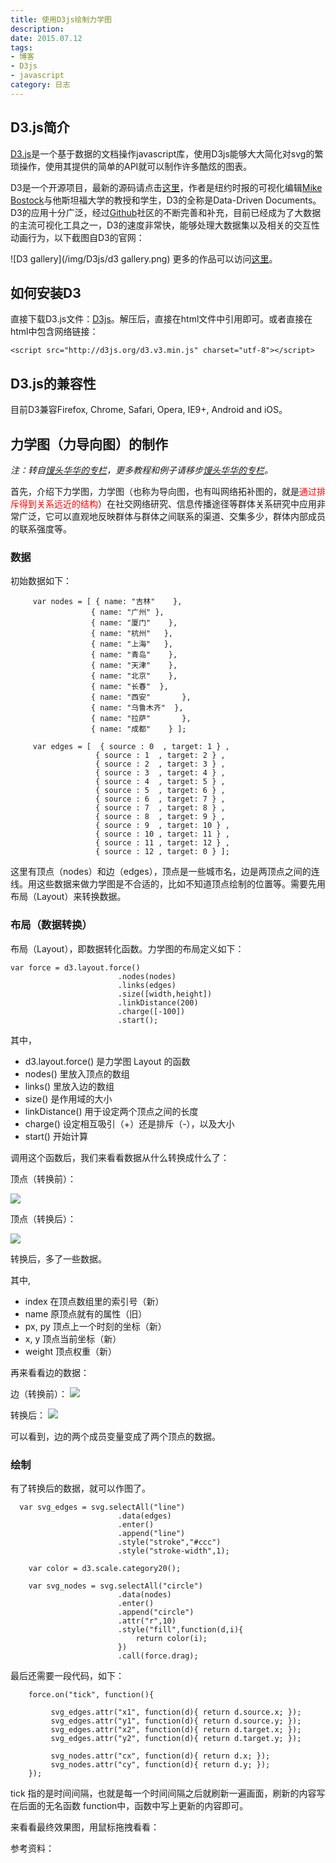```yaml
---
title: 使用D3js绘制力学图
description: 
date: 2015.07.12
tags:
- 博客
- D3js
- javascript
category: 日志
---
```


## D3.js简介
[D3.js][]是一个基于数据的文档操作javascript库，使用D3js能够大大简化对svg的繁琐操作，使用其提供的简单的API就可以制作许多酷炫的图表。

D3是一个开源项目，最新的源码请点击[这里](https://github.com/mbostock/d3)，作者是纽约时报的可视化编辑[Mike Bostock][]与他斯坦福大学的教授和学生，D3的全称是Data-Driven Documents。D3的应用十分广泛，经过[Github](https://github.com/)社区的不断完善和补充，目前已经成为了大数据的主流可视化工具之一，D3的速度非常快，能够处理大数据集以及相关的交互性动画行为，以下截图自D3的官网：

![D3 gallery](/img/D3js/d3 gallery.png)
更多的作品可以访问[这里](https://github.com/mbostock/d3/wiki/Gallery)。

## 如何安装D3
直接下载D3.js文件：[D3js](https://github.com/mbostock/d3/releases/download/v3.4.8/d3.zip)。解压后，直接在html文件中引用即可。或者直接在html中包含网络链接：

	<script src="http://d3js.org/d3.v3.min.js" charset="utf-8"></script>


## D3.js的兼容性
目前D3兼容Firefox, Chrome, Safari, Opera, IE9+, Android and iOS。

## 力学图（力导向图）的制作
_注：转自[馒头华华的专栏]，更多教程和例子请移步[馒头华华的专栏]。_

首先，介绍下力学图，力学图（也称为导向图，也有叫网络拓补图的，就是<span style="color:red;">通过排斥得到关系远近的结构</span>）在社交网络研究、信息传播途径等群体关系研究中应用非常广泛，它可以直观地反映群体与群体之间联系的渠道、交集多少，群体内部成员的联系强度等。

### 数据
初始数据如下：

         var nodes = [ { name: "吉林"    }, 
                      { name: "广州" },
                      { name: "厦门"    },
                      { name: "杭州"   },
                      { name: "上海"   },
                      { name: "青岛"    },
                      { name: "天津"    },
                      { name: "北京"    },
                      { name: "长春"  },
                      { name: "西安"       },
                      { name: "乌鲁木齐"  },
                      { name: "拉萨"       },
                      { name: "成都"    } ];
                     
         var edges = [  { source : 0  , target: 1 } ,
                       { source : 1  , target: 2 } ,
                       { source : 2  , target: 3 } ,
                       { source : 3  , target: 4 } ,
                       { source : 4  , target: 5 } ,
                       { source : 5  , target: 6 } ,
                       { source : 6  , target: 7 } ,
                       { source : 7  , target: 8 } ,
                       { source : 8  , target: 9 } ,
                       { source : 9  , target: 10 } ,
                       { source : 10 , target: 11 } ,
                       { source : 11 , target: 12 } ,
                       { source : 12 , target: 0 } ];
 
这里有顶点（nodes）和边（edges），顶点是一些城市名，边是两顶点之间的连线。用这些数据来做力学图是不合适的，比如不知道顶点绘制的位置等。需要先用布局（Layout）来转换数据。

### 布局（数据转换）

布局（Layout），即数据转化函数。力学图的布局定义如下：

    var force = d3.layout.force()
                            .nodes(nodes)
                            .links(edges)
                            .size([width,height])
                            .linkDistance(200)
                            .charge([-100])
                            .start();

其中，
 * d3.layout.force() 是力学图 Layout 的函数
 * nodes() 里放入顶点的数组
 * links() 里放入边的数组
 * size() 是作用域的大小
 * linkDistance() 用于设定两个顶点之间的长度
 * charge() 设定相互吸引（+）还是排斥（-），以及大小
 * start() 开始计算

调用这个函数后，我们来看看数据从什么转换成什么了：

顶点（转换前）：

![](/img/D3js/921.png)

顶点（转换后）：

![](/img/D3js/922.png)

转换后，多了一些数据。

其中,
 * index 在顶点数组里的索引号（新）
 * name 原顶点就有的属性（旧）
 * px, py 顶点上一个时刻的坐标（新）
 * x, y 顶点当前坐标（新）
 * weight 顶点权重（新）

再来看看边的数据：

边（转换前）：
![](/img/D3js/923.png)

转换后：
![](/img/D3js/924.png)

可以看到，边的两个成员变量变成了两个顶点的数据。

### 绘制
有了转换后的数据，就可以作图了。

      var svg_edges = svg.selectAll("line")
                            .data(edges)
                            .enter()
                            .append("line")
                            .style("stroke","#ccc")
                            .style("stroke-width",1);
        
        var color = d3.scale.category20();
                            
        var svg_nodes = svg.selectAll("circle")
                            .data(nodes)
                            .enter()
                            .append("circle")
                            .attr("r",10)
                            .style("fill",function(d,i){
                                return color(i);
                            })
                            .call(force.drag);

最后还需要一段代码，如下：

        force.on("tick", function(){
        
             svg_edges.attr("x1", function(d){ return d.source.x; });
             svg_edges.attr("y1", function(d){ return d.source.y; });
             svg_edges.attr("x2", function(d){ return d.target.x; });
             svg_edges.attr("y2", function(d){ return d.target.y; });
             
             svg_nodes.attr("cx", function(d){ return d.x; });
             svg_nodes.attr("cy", function(d){ return d.y; });
        });

tick 指的是时间间隔，也就是每一个时间间隔之后就刷新一遍画面，刷新的内容写在后面的无名函数 function中，函数中写上更新的内容即可。

来看看最终效果图，用鼠标拖拽看看：

<div id="d3Demo"></div>
<script>    
$(document).ready(function($){
    $('[data-toggle="popover"]').popover();

    var nodes = [ { name: "吉林"    }, 
                      { name: "广州" },
                      { name: "厦门"    },
                      { name: "杭州"   },
                      { name: "上海"   },
                      { name: "青岛"    },
                      { name: "天津"    },
                      { name: "北京"    },
                      { name: "长春"  },
                      { name: "西安"       },
                      { name: "乌鲁木齐"  },
                      { name: "拉萨"       },
                      { name: "成都"    } ];
                     
        var edges = [  { source : 0  , target: 1 } ,
                       { source : 1  , target: 2 } ,
                       { source : 2  , target: 3 } ,
                       { source : 3  , target: 4 } ,
                       { source : 4  , target: 5 } ,
                       { source : 5  , target: 6 } ,
                       { source : 6  , target: 7 } ,
                       { source : 7  , target: 8 } ,
                       { source : 8  , target: 9 } ,
                       { source : 9  , target: 10 } ,
                       { source : 10 , target: 11 } ,
                       { source : 11 , target: 12 } ,
                       { source : 12 , target: 0 } ];   
        
        var width = 800;
        var height = 500;
        var img_w = 50;
        var img_h = 50;
        
        var svg = d3.select("#d3Demo").append("svg")
                                .attr("width",width)
                                .attr("height",height);
        
        var force = d3.layout.force()
                            .nodes(nodes)
                            .links(edges)
                            .size([width,height])
                            .linkDistance(200)
                            .charge([-100])
                            .start();
                            
        var svg_edges = svg.selectAll("line")
                            .data(edges)
                            .enter()
                            .append("line")
                            .style("stroke","#ccc")
                            .style("stroke-width",1);
        
        var color = d3.scale.category20();
                            
        var svg_nodes = svg.selectAll("circle")
                            .data(nodes)
                            .enter()
                            .append("circle")
                            .attr("r",15)
                            .style("fill",function(d,i){
                                return color(i);
                            })
                            .attr("data-toggle", "popover")
                            .attr("data-content", function(d) {
                              return d.name;
                            })
                            .attr("data-container", "body")
                            .on("mouseenter", function() {
                                $(this).popover('show');
                            })
                            .on("mouseleave", function() {
                                $(this).popover('hide');
                            })
                            .call(force.drag);
                            
        force.on("tick", function(){
            
            // nodes.forEach(function(d, i) {
            //     d.x = d.x - img_w/2 < 0 ? img_w/2 : d.x ;
            //     d.x = d.x + img_w/2 > width ? width - img_w/2 : d.x ;
            //     d.y = d.y - img_h/2 < 0 ? img_h/2 : d.y ;
            //     d.y = d.y + img_h/2 > height ? height - img_h/2 : d.y ;
            // });

             svg_edges.attr("x1",function(d){ return d.source.x; });
             svg_edges.attr("y1",function(d){ return d.source.y; });
             svg_edges.attr("x2",function(d){ return d.target.x; });
             svg_edges.attr("y2",function(d){ return d.target.y; });
             
             svg_nodes.attr("cx",function(d){ return d.x; });
             svg_nodes.attr("cy",function(d){ return d.y; });
        });
});      
    
</script>

参考资料：
>[数据新闻]: http://djchina.org/2014/01/29/my-learning-experience-w-d3js/
>[馒头华华的专栏]: http://www.ourd3js.com/wordpress/
>[Mike Bostock]: http://bost.ocks.org/mike/
>[D3.js]: http://d3js.org/

[Duandun]: http://blog.chruyo.com "Duandun"
[数据新闻]: http://djchina.org/2014/01/29/my-learning-experience-w-d3js/
[馒头华华的专栏]: http://www.ourd3js.com/wordpress/
[Mike Bostock]: http://bost.ocks.org/mike/
[D3.js]: http://d3js.org/